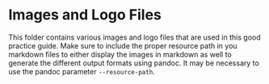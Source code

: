 # Images and Logo Files

This folder contains various images and logo files that are used in this good
practice guide. Make sure to include the proper resource path in you markdown
files to either display the images in markdown as well to generate the different
 output formats using pandoc. It may be necessary to use the pandoc parameter
 `--resource-path`.
